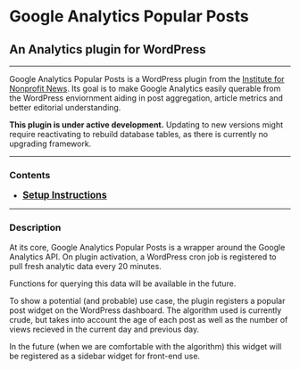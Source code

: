# Google Analytics Popular Posts

## An Analytics plugin for WordPress

---

Google Analytics Popular Posts is a WordPress plugin from the [Institute for Nonprofit News](http://inn.org). Its goal is to make Google Analytics easily querable from the WordPress enviornment aiding in post aggregation, article metrics and better editorial understanding.

**This plugin is under active development.** Updating to new versions might require reactivating to rebuild database tables, as there is currently no upgrading framework.

---

### Contents
 * __<big>[Setup Instructions](setup.md)</big>__ 

---

### Description

At its core, Google Analytics Popular Posts is a wrapper around the Google Analytics API. On plugin activation, a WordPress cron job is registered to pull fresh analytic data every 20 minutes.

Functions for querying this data will be available in the future.

To show a potential (and probable) use case, the plugin registers a popular post widget on the WordPress dashboard. The algorithm used is currently crude, but takes into account the age of each post as well as the number of views recieved in the current day and previous day.

In the future (when we are comfortable with the algorithm) this widget will be registered as a sidebar widget for front-end use.